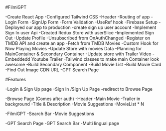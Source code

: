 #FilmiGPT

-Create React App
-Configured Tailwind CSS
-Header
-Routing of app
-Login Form
-SignUp Form
-Form Validation
-UseRef hook
-Firebase Setup
-Deployed our app to production
-create sign up user account
-Implement Sign In user Api
-Created Redux Store with userSlice
-Implemented Sign Out
-Update Profile
-Unsubscribed from OnAuthChanged
-Register on TMDB API and create an app
-Fetch from TMDB Movies
-Custom Hook for Now Playing Movies
-Update Store with movies Data
-Planning for MainContainer & Secondary Container
-Update store with Trailer Video
-Embeddedd Youtube Trailer
-Tailwind classes to make main Container look awesome
-Build Secondary Component
-Build Movie List
-Build Movie Card
-Find Out Image CDN URL
-GPT Search Page


#Features

-Login & Sign Up page
    -Sign In /Sign Up Page
    -redirect to Browse Page

-Browse Page (Comes after auth)
    -Header
    -Main Movie
         -Trailer in background
         -Title & Description
         -Movie Suggestions 
             -MovieList * N

-FilmiGPT
    -Search Bar
    -Movie Suggestions

-GPT Search Page 
-GPT Search Bar
-Multi lingual page